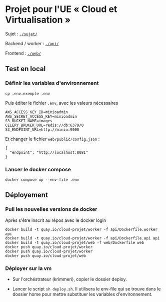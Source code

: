 # Projet pour l'UE « Cloud et Virtualisation »

Sujet : [`./sujet/`](./sujet/README.md)

Backend / worker : [`./api/`](./api/README.md)

Frontend : [`./web/`](./web/README.md)

## Test en local

### Définir les variables d'environnement

```
cp .env.exemple .env
```

Puis éditer le fichier `.env`, avec les valeurs nécessaires

```
AWS_ACCESS_KEY_ID=minioadmin
AWS_SECRET_ACCESS_KEY=minioadmin
S3_BUCKET_NAME=images
CELERY_BROKER_URL=redis://db:6379/0
S3_ENDPOINT_URL=http://minio:9000
```

Et changer le fichier `web/public/config.json` :

```
{
  "endpoint": "http://localhost:8081"
}
```

### Lancer le docker compose

```
docker compose up --env-file .env
```

## Déployement

### Pull les nouvelles versions de docker

Après s'être inscrit au répos avec le docker login

```
docker build -t quay.io/cloud-projet/worker -f api/Dockerfile.worker api
docker build -t quay.io/cloud-projet/worker -f api/Dockerfile.api api
docker build -t quay.io/cloud-projet/web -f web/Dockerfile web
docker push quay.io/cloud-projet/worker
docker push quay.io/cloud-projet/worker
docker push quay.io/cloud-projet/web
```

### Déployer sur la vm

- Sur l'orchéstrateur (krimmeri), copier le dossier deploy.

- Lancer le script `sh deploy.sh`. Il utilisera le env-file qui se trouve dans le dossier home pour mettre substituer les variables d'environnement.
